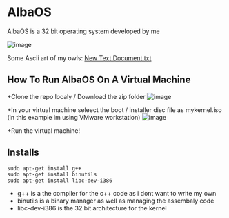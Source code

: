 # AlbaOS #
AlbaOS is a 32 bit operating system developed by me

![image](https://github.com/CamH04/AlbaOS/assets/104907445/0342bfcb-fbdf-4e46-b6c0-f127e1655e38)



Some Ascii art of my owls: 
[New Text Document.txt](https://github.com/CamH04/AlbaOS/files/13266996/New.Text.Document.txt)


## How To Run AlbaOS On A Virtual Machine

+Clone the repo localy / Download the zip folder
![image](https://github.com/CamH04/AlbaOS/assets/104907445/d822d2a2-9967-41ca-aab4-98f97f8d42ce)

+In your virtual machine seleect the boot / installer disc file as mykernel.iso (in this example im using VMware workstation)
![image](https://github.com/CamH04/AlbaOS/assets/104907445/7ff1f85a-9976-4c50-8719-8a6796b16018)

+Run the virtual machine!


## Installs

```
sudo apt-get install g++
sudo apt-get install binutils
sudo apt-get install libc-dev-i386

```

+ g++ is a the compiler for the c++ code as i dont want to write my own
+ binutils is a binary manager as well as managing the assembaly code
+ libc-dev-i386 is the 32 bit architecture for the kernel
